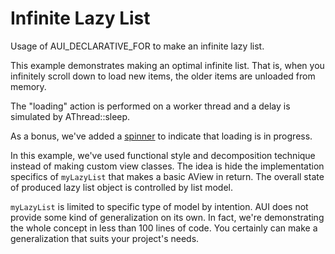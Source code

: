 # Infinite Lazy List

<!-- aui:example ui -->
Usage of AUI_DECLARATIVE_FOR to make an infinite lazy list.

This example demonstrates making an optimal infinite list. That is, when you infinitely scroll down to load new items,
the older items are unloaded from memory.

The "loading" action is performed on a worker thread and a delay is simulated by AThread::sleep.

As a bonus, we've added a [spinner](aspinnerv2.md) to indicate that loading is in progress.

In this example, we've used functional style and decomposition technique instead of making custom view classes. The idea
is hide the implementation specifics of `myLazyList` that makes a basic AView in return. The overall state of produced
lazy list object is controlled by list model.

`myLazyList` is limited to specific type of model by intention. AUI does not provide some kind of generalization on its
own. In fact, we're demonstrating the whole concept in less than 100 lines of code. You certainly can make a
generalization that suits your project's needs.
